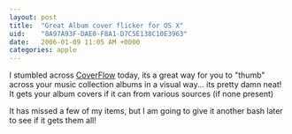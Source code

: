 ```yaml
---
layout: post
title:  "Great Album cover flicker for OS X"
uid:	"8A97A93F-DAE0-F8A1-D7C5E138C10E3963"
date:   2006-01-09 11:05 AM +0000
categories: apple
---
```

I stumbled across <a href="http://www.steelskies.com/coverflow/" target="_blank">CoverFlow</a> today, its a great way for you to "thumb" across your music collection albums in a visual way... its pretty damn neat! It gets your album covers if it can from various sources (if none present)

It has missed a few of my items, but I am going to give it another bash later to see if it gets them all!